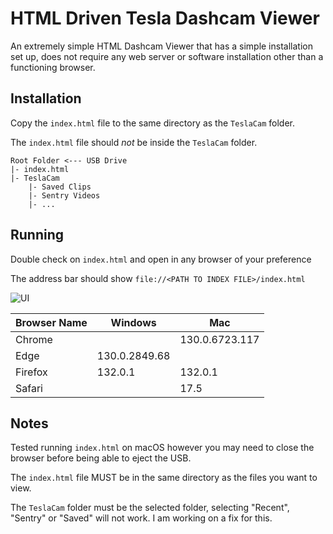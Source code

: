 # HTML Driven Tesla Dashcam Viewer
An extremely simple HTML Dashcam Viewer that has a simple installation set up, does not require any web server or software installation other than a functioning browser.

## Installation
Copy the `index.html` file to the same directory as the `TeslaCam` folder.

The `index.html` file should *not* be inside the `TeslaCam` folder.
```
Root Folder <--- USB Drive
|- index.html
|- TeslaCam
    |- Saved Clips
    |- Sentry Videos
    |- ...
```

## Running
Double check on `index.html` and open in any browser of your preference

The address bar should show `file://<PATH TO INDEX FILE>/index.html`

![UI](https://github.com/Lythinari/TeslaCamViewer/instructions/main.png)


| Browser Name             | Windows         | Mac             |
| ------------------------ | --------------- | --------------- |
| Chrome                   |                 | 130.0.6723.117  |
| Edge                     | 130.0.2849.68   |                 |
| Firefox                  | 132.0.1         | 132.0.1         |
| Safari                   |                 | 17.5            |



## Notes
Tested running `index.html` on macOS however you may need to close the browser before being able to eject the USB.

The `index.html` file MUST be in the same directory as the files you want to view.

The `TeslaCam` folder must be the selected folder, selecting "Recent", "Sentry" or "Saved" will not work. I am working on a fix for this.